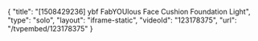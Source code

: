 {
    "title": "[1508429236] ybf FabYOUlous Face Cushion Foundation  Light",
    "type": "solo",
    "layout": "iframe-static",
    "videoId": "123178375",
    "url": "\/tvpembed\/123178375"
}
